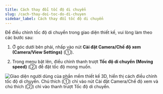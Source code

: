 ```yaml
---
title: Cách thay đổi tốc độ di chuyển
slug: /cach-thay-doi-toc-do-di-chuyen
sidebar_label: Cách thay đổi tốc độ di chuyển
---
```


Để điều chỉnh tốc độ di chuyển trong giao diện thiết kế, vui lòng làm theo các bước sau:

1. Ở góc dưới bên phải, nhấp vào nút **Cài đặt Camera/Chế độ xem (Camera/View Settings)** (①).

2. Trong menu bật lên, điều chỉnh thanh trượt **Tốc độ di chuyển (Moving speed)** (②) để đặt tốc độ mong muốn.

![Giao diện người dùng của phần mềm thiết kế 3D, hiển thị cách điều chỉnh tốc độ di chuyển. Chú thích (①) chỉ vào nút Cài đặt Camera/Chế độ xem và chú thích (②) chỉ vào thanh trượt Tốc độ di chuyển.](https://storage.googleapis.com/jegavn_kb/image_jegavn/63.1.png)